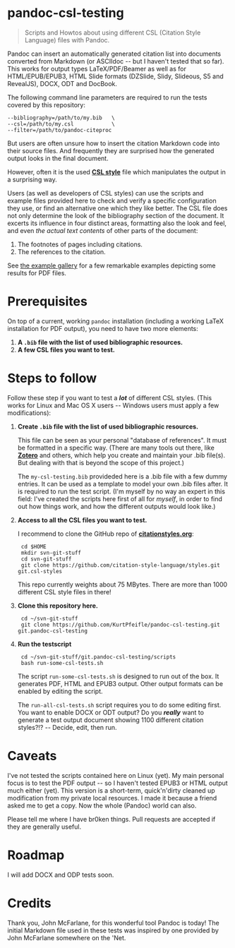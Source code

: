 # pandoc-csl-testing

> Scripts and Howtos about using different CSL (Citation Style Language) files with Pandoc.

Pandoc can insert an automatically generated citation list into documents converted from Markdown (or ASCIIdoc -- but I haven't tested that so far).
This works for output types LaTeX/PDF/Beamer as well as for HTML/EPUB/EPUB3, HTML Slide formats (DZSlide, Slidy, Slideous, S5 and RevealJS), DOCX, ODT and DocBook.

The following command line parameters are required to run the tests covered by this repository:

    --bibliography=/path/to/my.bib   \
    --csl=/path/to/my.csl            \
    --filter=/path/to/pandoc-citeproc

But users are often unsure how to insert the citation Markdown code into their source files.
And frequently they are surprised how the generated output looks in the final document.

However, often it is the used **[CSL style](http://en.wikipedia.org/wiki/Citation_Style_Language)** file which manipulates the output in a surprising way.

Users (as well as developers of CSL styles) can use the scripts and example files provided here to check and verify a specific configuration they use, or find an alternative one which they like better.
The CSL file does not only determine the look of the bibliography section of the document.
It excerts its influence in four distinct areas, formatting also the look and feel, and even *the actual text contents* of other parts of the document:

1. The footnotes of pages including citations.
1. The references to the citation.

See [the example gallery](example-gallery.md) for a few remarkable examples depicting some results for PDF files.

# Prerequisites

On top of a current, working `pandoc` installation (including a working LaTeX installation for PDF output), you need to have two more elements:

1. **A `.bib` file with the list of used bibliographic resources.**
1. **A few CSL files you want to test.**


# Steps to follow

Follow these step if you want to test a ***lot*** of different CSL styles. (This works for Linux and Mac OS X users -- Windows users must apply a few modifications):

1. **Create `.bib` file with the list of used bibliographic resources.**

    This file can be seen as your personal "database of references".
    It must be formatted in a specific way.
    (There are many tools out there, like **[Zotero](https://www.zotero.org/)** and others, which help you create and maintain your .bib file(s).
    But dealing with that is beyond the scope of this project.)

    The `my-csl-testing.bib` provideded here is a .bib file with a few dummy entries.
    It can be used as a template to model your own .bib files after.
    It is required to run the test script.
    (I'm myself by no way an expert in this field: I've created the scripts here first of all for *myself*, in order to find out how things work, and how the different outputs would look like.)

1. **Access to all the CSL files you want to test.**

    I recommend to clone the GitHub repo of **[citationstyles.org](http://citationstyles.org)**:

        cd $HOME
        mkdir svn-git-stuff
        cd svn-git-stuff
        git clone https://github.com/citation-style-language/styles.git git.csl-styles

    This repo currently weights about 75 MBytes.
    There are more than 1000 different CSL style files in there!

1. **Clone this repository here.**

        cd ~/svn-git-stuff
        git clone https://github.com/KurtPfeifle/pandoc-csl-testing.git git.pandoc-csl-testing

1. **Run the testscript**

        cd ~/svn-git-stuff/git.pandoc-csl-testing/scripts
        bash run-some-csl-tests.sh

    The script `run-some-csl-tests.sh` is designed to run out of the box.
    It generates PDF, HTML and EPUB3 output.
    Other output formats can be enabled by editing the script.

    The `run-all-csl-tests.sh` script requires you to do some editing first.
    You want to enable DOCX or ODT output?
    Do you ***really*** want to generate a test output document showing 1100 different citation styles?!? -- 
    Decide, edit, then run.

# Caveats

I've not tested the scripts contained here on Linux (yet).
My main personal focus is to test the PDF output -- so I haven't tested EPUB3 or HTML output much either (yet).
This version is a short-term, quick'n'dirty cleaned up modification from my private local resources.
I made it because a friend asked me to get a copy.
Now the whole (Pandoc) world can also.

Please tell me where I have br0ken things.
Pull requests are accepted if they are generally useful.

# Roadmap

I will add DOCX and ODP tests soon.

# Credits

Thank you, John McFarlane, for this wonderful tool Pandoc is today!
The initial Markdown file used in these tests was inspired by one provided by John McFarlane somewhere on the 'Net.

